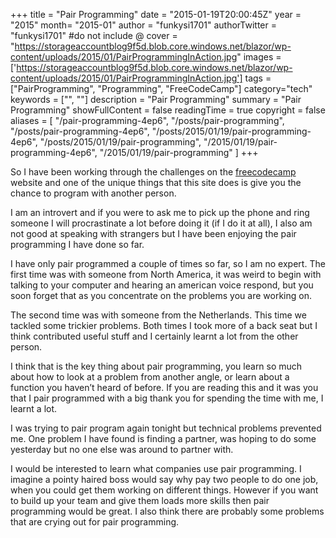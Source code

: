 +++
title = "Pair Programming"
date = "2015-01-19T20:00:45Z"
year = "2015"
month= "2015-01"
author = "funkysi1701"
authorTwitter = "funkysi1701" #do not include @
cover = "https://storageaccountblog9f5d.blob.core.windows.net/blazor/wp-content/uploads/2015/01/PairProgrammingInAction.jpg"
images =['https://storageaccountblog9f5d.blob.core.windows.net/blazor/wp-content/uploads/2015/01/PairProgrammingInAction.jpg']
tags = ["PairProgramming", "Programming", "FreeCodeCamp"]
category="tech"
keywords = ["", ""]
description =  "Pair Programming"
summary = "Pair Programming"
showFullContent = false
readingTime = true
copyright = false
aliases = [
    "/pair-programming-4ep6",
    "/posts/pair-programming",
    "/posts/pair-programming-4ep6",
    "/posts/2015/01/19/pair-programming-4ep6",
    "/posts/2015/01/19/pair-programming",
    "/2015/01/19/pair-programming-4ep6",
    "/2015/01/19/pair-programming"
]
+++

So I have been working through the challenges on the [freecodecamp](http://www.freecodecamp.com/) website and one of the unique things that this site does is give you the chance to program with another person.

I am an introvert and if you were to ask me to pick up the phone and ring someone I will procrastinate a lot before doing it (if I do it at all), I also am not good at speaking with strangers but I have been enjoying the pair programming I have done so far.

I have only pair programmed a couple of times so far, so I am no expert. The first time was with someone from North America, it was weird to begin with talking to your computer and hearing an american voice respond, but you soon forget that as you concentrate on the problems you are working on.

The second time was with someone from the Netherlands. This time we tackled some trickier problems. Both times I took more of a back seat but I think contributed useful stuff and I certainly learnt a lot from the other person.

I think that is the key thing about pair programming, you learn so much about how to look at a problem from another angle, or learn about a function you haven’t heard of before. If you are reading this and it was you that I pair programmed with a big thank you for spending the time with me, I learnt a lot.

I was trying to pair program again tonight but technical problems prevented me. One problem I have found is finding a partner, was hoping to do some yesterday but no one else was around to partner with.

I would be interested to learn what companies use pair programming. I imagine a pointy haired boss would say why pay two people to do one job, when you could get them working on different things. However if you want to build up your team and give them loads more skills then pair programming would be great. I also think there are probably some problems that are crying out for pair programming.